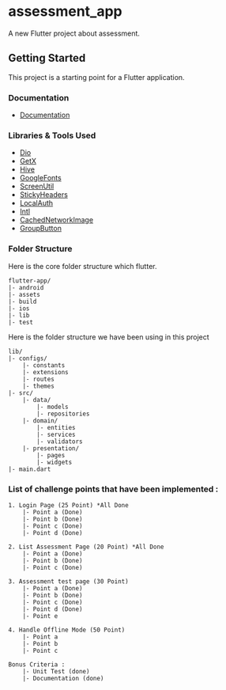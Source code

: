 # assessment_app

A new Flutter project about assessment.

## Getting Started

This project is a starting point for a Flutter application.

### Documentation
* [Documentation](https://docs.google.com/document/d/19PZn1P9JBcM7ptRfS9yo5tUbZhyFDAite_pN9PPCedI/edit?usp=sharing)

### Libraries & Tools Used

* [Dio](https://github.com/flutterchina/dio)
* [GetX](https://pub.dev/packages/get) 
* [Hive](https://pub.dev/packages/hive)
* [GoogleFonts](https://pub.dev/packages/google_fonts)
* [ScreenUtil](https://pub.dev/packages/flutter_screenutil)
* [StickyHeaders](https://pub.dev/packages/sticky_headers)
* [LocalAuth](https://pub.dev/packages/local_auth)
* [Intl](https://pub.dev/packages/intl)
* [CachedNetworkImage](https://pub.dev/packages/cached_network_image)
* [GroupButton](https://pub.dev/packages/group_button)

### Folder Structure
Here is the core folder structure which flutter.

```
flutter-app/
|- android
|- assets
|- build
|- ios
|- lib
|- test
```

Here is the folder structure we have been using in this project

```
lib/
|- configs/
    |- constants
    |- extensions
    |- routes
    |- themes
|- src/
    |- data/
        |- models
        |- repositories
    |- domain/
        |- entities
        |- services
        |- validators
    |- presentation/
        |- pages
        |- widgets
|- main.dart
```

### List of challenge points that have been implemented :

```
1. Login Page (25 Point) *All Done
    |- Point a (Done)
    |- Point b (Done)
    |- Point c (Done)
    |- Point d (Done)
    
2. List Assessment Page (20 Point) *All Done
    |- Point a (Done)
    |- Point b (Done)
    |- Point c (Done)
    
3. Assessment test page (30 Point)  
    |- Point a (Done)
    |- Point b (Done)
    |- Point c (Done)
    |- Point d (Done)
    |- Point e
    
4. Handle Offline Mode (50 Point)
    |- Point a 
    |- Point b 
    |- Point c 
    
Bonus Criteria :
    |- Unit Test (done)
    |- Documentation (done)
```